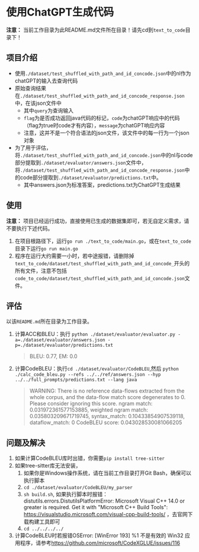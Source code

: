 # 使用ChatGPT生成代码

**注意：** 当前工作目录为此README.md文件所在目录！请先cd到`text_to_code`目录下！

## 项目介绍
- 使用`./dataset/test_shuffled_with_path_and_id_concode.json`中的nl作为chatGPT的输入去查询代码
- 原始查询结果在`./dataset/test_shuffled_with_path_and_id_concode_response.json`中，在该json文件中
  - 其中`query`为查询输入
  - `flag`为是否成功返回java代码的标记，`code`为chatGPT响应中的代码（flag为true时code才有内容），`message`为chatGPT响应内容
  - 注意，这并不是一个符合语法的json文件，该文件中的每一行为一个json对象
- 为了用于评估，将`./dataset/test_shuffled_with_path_and_id_concode.json`中的nl与code部分提取到`./dataset/evaluator/answers.json`文件中，将`./dataset/test_shuffled_with_path_and_id_concode_response.json`中的code部分提取到`./dataset/evaluator/predictions.txt`中。
  - 其中answers.json为标准答案，predictions.txt为ChatGPT生成结果

## 使用

**注意：** 项目已经运行成功，直接使用已生成的数据集即可，若无自定义需求，请不要执行下述代码。

1. 在项目根路径下，运行`go run ./text_to_code/main.go`，或在`text_to_code`目录下运行`go run main.go`
2. 程序在运行大约需要一小时，若中途报错，请删除掉`text_to_code/dataset/test_shuffled_with_path_and_id_concode_`开头的所有文件，注意不包括`code_to_code/dataset/test_shuffled_with_path_and_id_concode.json`文件。

## 评估

以该`README.md`所在目录为工作目录。

1. 计算ACC和BLEU：执行 `python ./dataset/evaluator/evaluator.py -a=./dataset/evaluator/answers.json -p=./dataset/evaluator/predictions.txt`  
   > BLEU: 0.77, EM: 0.0
2. 计算CodeBLEU：执行`cd ./dataset/evaluator/CodeBLEU`,然后 `python ./calc_code_bleu.py --refs ../../ref/answers.json --hyp ../../full_prompts/predictions.txt --lang java`  
   > WARNING: There is no reference data-flows extracted from the whole corpus, and the data-flow match score degenerates to 0. Please consider ignoring this score.
   > ngram match: 0.031972361577153885, weighted ngram match: 0.035803209671719745, syntax_match: 0.10433854907539118, dataflow_match: 0
   > CodeBLEU score:  0.043028530081066205

## 问题及解决

1. 如果计算CodeBLEU库时出错，你需要`pip install tree-sitter`
2. 如果tree-sitter库无法安装，
   1. 如果你是Windows操作系统，请在当前工作目录打开Git Bash，确保可以执行脚本
   2. `cd ./dataset/evaluator/CodeBLEU/my_parser`
   3. `sh build.sh`, 如果执行脚本时报错：distutils.errors.DistutilsPlatformError: Microsoft Visual C++ 14.0 or greater is required. Get it with "Microsoft C++ Build Tools": https://visualstudio.microsoft.com/visual-cpp-build-tools/ ，去官网下载构建工具即可
   4. `cd ../../../../`
3. 计算CodeBLEU时若报错OSError: \[WinError 193\] %1 不是有效的 Win32 应用程序，请参考<https://github.com/microsoft/CodeXGLUE/issues/116>


